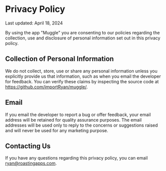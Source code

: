 # Privacy Policy

Last updated: April 18, 2024

By using the app "Muggle" you are consenting to our policies regarding the collection, use and disclosure of personal information set out in this privacy policy.

## Collection of Personal Information

We do not collect, store, use or share any personal information unless you explicitly provide us that information, such as when you email the developer for feedback. You can verify these claims by inspecting the source code at https://github.com/importRyan/muggle/.

## Email

If you email the developer to report a bug or offer feedback, your email address will be retained for quality assurance purposes. The email addresses will be used only to reply to the concerns or suggestions raised and will never be used for any marketing purpose.

## Contacting Us

If you have any questions regarding this privacy policy, you can email ryan@roastingapps.com.
